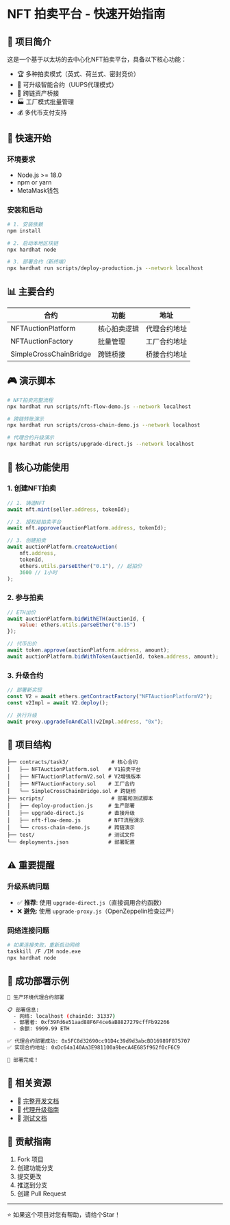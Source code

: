 # NFT 拍卖平台 - 快速开始指南

## 🎯 项目简介

这是一个基于以太坊的去中心化NFT拍卖平台，具备以下核心功能：
- 🏆 多种拍卖模式（英式、荷兰式、密封竞价）
- 🔄 可升级智能合约（UUPS代理模式）
- 🌉 跨链资产桥接
- 🏭 工厂模式批量管理
- 💰 多代币支付支持

## 🚀 快速开始

### 环境要求
- Node.js >= 18.0
- npm or yarn
- MetaMask钱包

### 安装和启动
```bash
# 1. 安装依赖
npm install

# 2. 启动本地区块链
npx hardhat node

# 3. 部署合约（新终端）
npx hardhat run scripts/deploy-production.js --network localhost
```

## 📊 主要合约

| 合约 | 功能 | 地址 |
|-----|------|------|
| NFTAuctionPlatform | 核心拍卖逻辑 | 代理合约地址 |
| NFTAuctionFactory | 批量管理 | 工厂合约地址 |
| SimpleCrossChainBridge | 跨链桥接 | 桥接合约地址 |

## 🎮 演示脚本

```bash
# NFT拍卖完整流程
npx hardhat run scripts/nft-flow-demo.js --network localhost

# 跨链转账演示
npx hardhat run scripts/cross-chain-demo.js --network localhost

# 代理合约升级演示
npx hardhat run scripts/upgrade-direct.js --network localhost
```

## 🔧 核心功能使用

### 1. 创建NFT拍卖
```javascript
// 1. 铸造NFT
await nft.mint(seller.address, tokenId);

// 2. 授权给拍卖平台
await nft.approve(auctionPlatform.address, tokenId);

// 3. 创建拍卖
await auctionPlatform.createAuction(
    nft.address,
    tokenId, 
    ethers.utils.parseEther("0.1"), // 起拍价
    3600 // 1小时
);
```

### 2. 参与拍卖
```javascript
// ETH出价
await auctionPlatform.bidWithETH(auctionId, {
    value: ethers.utils.parseEther("0.15")
});

// 代币出价
await token.approve(auctionPlatform.address, amount);
await auctionPlatform.bidWithToken(auctionId, token.address, amount);
```

### 3. 升级合约
```javascript
// 部署新实现
const V2 = await ethers.getContractFactory("NFTAuctionPlatformV2");
const v2Impl = await V2.deploy();

// 执行升级
await proxy.upgradeToAndCall(v2Impl.address, "0x");
```

## 📁 项目结构

```
├── contracts/task3/              # 核心合约
│   ├── NFTAuctionPlatform.sol   # V1拍卖平台
│   ├── NFTAuctionPlatformV2.sol # V2增强版本
│   ├── NFTAuctionFactory.sol    # 工厂合约
│   └── SimpleCrossChainBridge.sol # 跨链桥
├── scripts/                      # 部署和测试脚本
│   ├── deploy-production.js     # 生产部署
│   ├── upgrade-direct.js        # 直接升级
│   ├── nft-flow-demo.js         # NFT流程演示
│   └── cross-chain-demo.js      # 跨链演示
├── test/                        # 测试文件
└── deployments.json             # 部署配置
```

## ⚠️ 重要提醒

### 升级系统问题
- ✅ **推荐**: 使用 `upgrade-direct.js`（直接调用合约函数）
- ❌ **避免**: 使用 `upgrade-proxy.js`（OpenZeppelin检查过严）

### 网络连接问题
```bash
# 如果连接失败，重新启动网络
taskkill /F /IM node.exe
npx hardhat node
```

## 🎉 成功部署示例

```bash
🚀 生产环境代理合约部署

📋 部署信息:
  - 网络: localhost (chainId: 31337)
  - 部署者: 0xf39Fd6e51aad88F6F4ce6aB8827279cffFb92266
  - 余额: 9999.99 ETH

✅ 代理合约部署成功: 0x5FC8d32690cc91D4c39d9d3abcBD16989F875707
✅ 实现合约地址: 0xDc64a140Aa3E981100a9becA4E685f962f0cF6C9

🎉 部署完成！
```

## 🔗 相关资源

- 📖 [完整开发文档](PROJECT_SUMMARY.md)
- 🔧 [代理升级指南](README-PROXY.md)
- 🧪 [测试文档](test/README.md)

## 🤝 贡献指南

1. Fork 项目
2. 创建功能分支
3. 提交更改
4. 推送到分支
5. 创建 Pull Request

---

⭐ 如果这个项目对您有帮助，请给个Star！